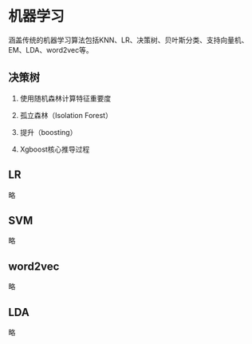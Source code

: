 # 机器学习

涵盖传统的机器学习算法包括KNN、LR、决策树、贝叶斯分类、支持向量机、EM、LDA、word2vec等。

## 决策树

1. 使用随机森林计算特征重要度

2. 孤立森林（Isolation Forest）

3. 提升（boosting）

4. Xgboost核心推导过程

## LR

略

## SVM

略

## word2vec

略

## LDA

略

